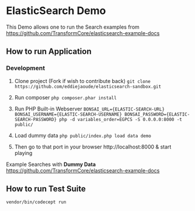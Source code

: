 # ElasticSearch Demo

This Demo allows one to run the Search examples from https://github.com/TransformCore/elasticsearch-example-docs

## How to run Application

### Development

1. Clone project (Fork if wish to contribute back)
`git clone https://github.com/eddiejaoude/elasticsearch-sandbox.git`

2. Run composer
`php composer.phar install`

2. Run PHP Built-in Webserver
`BONSAI_URL={ELASTIC-SEARCH-URL} BONSAI_USERNAME={ELASTIC-SEARCH-USERNAME} BONSAI_PASSWORD={ELASTIC-SEARCH-PASSWORD} php -d variables_order=EGPCS -S 0.0.0.0:8000 -t public/`

3. Load dummy data
`php public/index.php load data demo`

3. Then go to that port in your browser http://localhost:8000 & start playing

Example Searches with **Dummy Data** https://github.com/TransformCore/elasticsearch-example-docs

## How to run Test Suite

`vendor/bin/codecept run`

